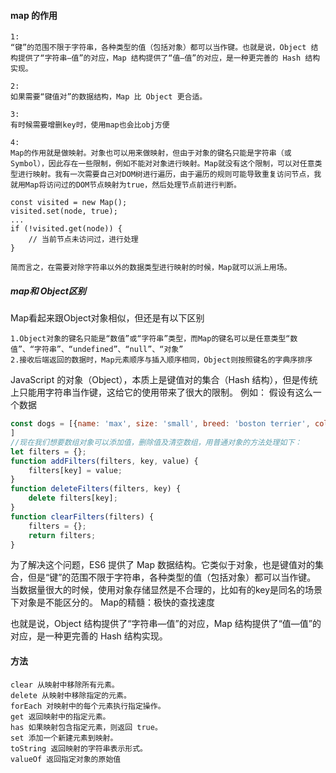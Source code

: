####  map 的作用
```
1:
“键”的范围不限于字符串，各种类型的值（包括对象）都可以当作键。也就是说，Object 结构提供了“字符串—值”的对应，Map 结构提供了“值—值”的对应，是一种更完善的 Hash 结构实现。

2:
如果需要“键值对”的数据结构，Map 比 Object 更合适。

3:
有时候需要增删key时，使用map也会比obj方便

4:
Map的作用就是做映射。对象也可以用来做映射，但由于对象的键名只能是字符串（或Symbol），因此存在一些限制，例如不能对对象进行映射。Map就没有这个限制，可以对任意类型进行映射。我有一次需要自己对DOM树进行遍历，由于遍历的规则可能导致重复访问节点，我就用Map将访问过的DOM节点映射为true，然后处理节点前进行判断。

const visited = new Map();
visited.set(node, true);
...
if (!visited.get(node)) {
	// 当前节点未访问过，进行处理
}

简而言之，在需要对除字符串以外的数据类型进行映射的时候，Map就可以派上用场。
```

##### map和 Object区别
Map看起来跟Object对象相似，但还是有以下区别
```
1.Object对象的键名只能是“数值”或“字符串”类型，而Map的键名可以是任意类型“数值”、“字符串”、“undefined”、“null”、“对象”
2.接收后端返回的数据时，Map元素顺序与插入顺序相同，Object则按照键名的字典序排序
```
JavaScript 的对象（Object），本质上是键值对的集合（Hash 结构），但是传统上只能用字符串当作键，这给它的使用带来了很大的限制。
例如：
假设有这么一个数据
```js
const dogs = [{name: 'max', size: 'small', breed: 'boston terrier', color: 'black'}, {name: 'don', size: 'large', breed: 'labrador', color: 'black'}, {name: 'shadow', size: 'medium', breed: 'labrador', color: 'chocolate'}
]
//现在我们想要数组对象可以添加值，删除值及清空数组，用普通对象的方法处理如下：
let filters = {};
function addFilters(filters, key, value) {
    filters[key] = value;
}
function deleteFilters(filters, key) {
    delete filters[key];
}
function clearFilters(filters) {
    filters = {};
    return filters;
}
```

为了解决这个问题，ES6 提供了 Map 数据结构。它类似于对象，也是键值对的集合，但是“键”的范围不限于字符串，各种类型的值（包括对象）都可以当作键。
当数据量很大的时候，使用对象存储显然是不合理的，比如有的key是同名的场景下对象是不能区分的。
Map的精髓：极快的查找速度

也就是说，Object 结构提供了“字符串—值”的对应，Map 结构提供了“值—值”的对应，是一种更完善的 Hash 结构实现。

#### 方法
```
clear 从映射中移除所有元素。
delete 从映射中移除指定的元素。
forEach 对映射中的每个元素执行指定操作。
get 返回映射中的指定元素。
has 如果映射包含指定元素，则返回 true。
set 添加一个新建元素到映射。
toString 返回映射的字符串表示形式。
valueOf 返回指定对象的原始值
```
